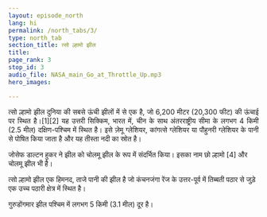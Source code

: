 ```yaml
---
layout: episode_north
lang: hi
permalink: /north_tabs/3/
type: north_tab
section_title: त्सो ल्हामो झील 
title: 
page_rank: 3
stop_id: 3
audio_file: NASA_main_Go_at_Throttle_Up.mp3
hero_images:

---
```

<p style="text-align: justify;"> 
त्सो ल्हामो झील दुनिया की सबसे ऊंची झीलों में से एक है, जो 6,200 मीटर (20,300 फीट) की ऊंचाई पर स्थित है।[1][2] यह उत्तरी सिक्किम, भारत में, चीन के साथ अंतरराष्ट्रीय सीमा के लगभग 4 किमी (2.5 मील) दक्षिण-पश्चिम में स्थित है। इसे ज़ेमू ग्लेशियर, कांगत्से ग्लेशियर या पौहुनरी ग्लेशियर के पानी से पोषित किया जाता है और यह तीस्ता नदी का स्रोत है।

जोसेफ डाल्टन हुकर ने झील को चोलमू झील के रूप में संदर्भित किया। इसका नाम छो ल्हामो [4] और चोलमू झील भी है।

त्सो ल्हामो झील एक हिमनद, ताजे पानी की झील है जो कंचनजंगा रेंज के उत्तर-पूर्व में तिब्बती पठार से जुड़े एक उच्च पठारी क्षेत्र में स्थित है।

गुरुडोंगमार झील पश्चिम में लगभग 5 किमी (3.1 मील) दूर है।</p>